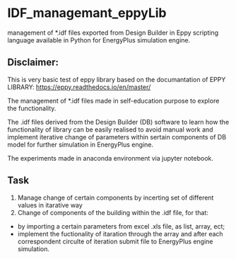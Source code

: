# IDF_managemant_eppyLib
management of *.idf files exported from Design Builder in Eppy scripting language available in Python for EnergyPlus simulation engine.

## Disclaimer:
This is very basic test of eppy library based on the documantation of EPPY LIBRARY: https://eppy.readthedocs.io/en/master/

The management of *.idf files made in self-education purpose to explore the functionality. 

The .idf files derived from the Design Builder (DB) software to learn how the functionality of library can be easily realised to avoid manual work and implement iterative change
of parameters within sertain components of DB model for further simulation in EnergyPlus engine.

The experiments made in anaconda environment via jupyter notebook.

## Task 

1. Manage change of certain components by incerting set of different values in itarative way
2. Change of components of the building within the .idf file, for that:
  - by importing a certain parameters from excel .xls file, as list, array, ect;
  - implement the fuctionality of itaration through the array and after each correspondent circulte of iteration submit file to EnergyPlus engine simulation.
